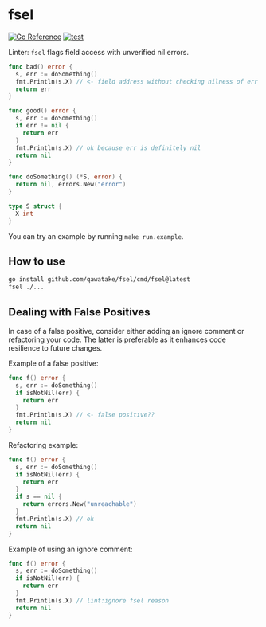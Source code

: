 # fsel

[![Go Reference](https://pkg.go.dev/badge/github.com/qawatake/fsel.svg)](https://pkg.go.dev/github.com/qawatake/fsel)
[![test](https://github.com/qawatake/fsel/actions/workflows/test.yaml/badge.svg)](https://github.com/qawatake/fsel/actions/workflows/test.yaml)

Linter: `fsel` flags field access with unverified nil errors.

```go
func bad() error {
  s, err := doSomething()
  fmt.Println(s.X) // <- field address without checking nilness of err
  return err
}

func good() error {
  s, err := doSomething()
  if err != nil {
    return err
  }
  fmt.Println(s.X) // ok because err is definitely nil
  return nil
}

func doSomething() (*S, error) {
  return nil, errors.New("error")
}

type S struct {
  X int
}
```

You can try an example by running `make run.example`.

## How to use

```sh
go install github.com/qawatake/fsel/cmd/fsel@latest
fsel ./...
```

## Dealing with False Positives

In case of a false positive, consider either adding an ignore comment or refactoring your code.
The latter is preferable as it enhances code resilience to future changes.

Example of a false positive:

```go
func f() error {
  s, err := doSomething()
  if isNotNil(err) {
    return err
  }
  fmt.Println(s.X) // <- false positive??
  return nil
}
```

Refactoring example:

```go
func f() error {
  s, err := doSomething()
  if isNotNil(err) {
    return err
  }
  if s == nil {
    return errors.New("unreachable")
  }
  fmt.Println(s.X) // ok
  return nil
}
```

Example of using an ignore comment:

```go
func f() error {
  s, err := doSomething()
  if isNotNil(err) {
    return err
  }
  fmt.Println(s.X) // lint:ignore fsel reason
  return nil
}
```
